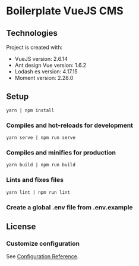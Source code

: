 # Boilerplate VueJS CMS

## Technologies
Project is created with:
* VueJS version: 2.6.14
* Ant design Vue version: 1.6.2
* Lodash es version: 4.17.15
* Moment version: 2.28.0

## Setup
```
yarn | npm install
```

### Compiles and hot-reloads for development
```
yarn serve | npm run serve
```

### Compiles and minifies for production
```
yarn build | npm run build
```

### Lints and fixes files
```
yarn lint | npm run lint
```
### Create a global .env file from .env.example

## License

### Customize configuration
See [Configuration Reference](https://cli.vuejs.org/config/).
